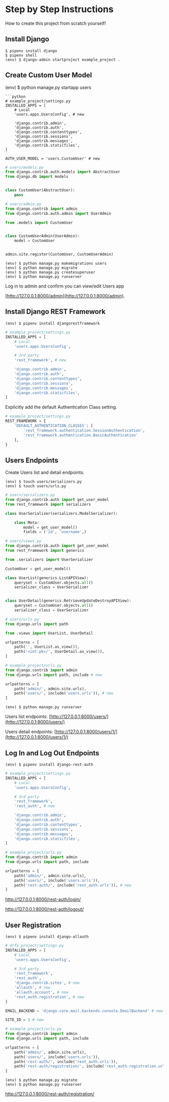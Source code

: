 # Step by Step Instructions

How to create this project from scratch yourself!

## Install Django

```
$ pipenv install django
$ pipenv shell
(env) $ django-admin startproject example_project .
```

## Create Custom User Model

(env) $ python manage.py startapp users

````
```python
# example_project/settings.py
INSTALLED_APPS = [
    # Local
    'users.apps.UsersConfig', # new

    'django.contrib.admin',
    'django.contrib.auth',
    'django.contrib.contenttypes',
    'django.contrib.sessions',
    'django.contrib.messages',
    'django.contrib.staticfiles',
]

AUTH_USER_MODEL = 'users.CustomUser' # new
````

```python
# users/models.py
from django.contrib.auth.models import AbstractUser
from django.db import models


class CustomUser(AbstractUser):
    pass
```

```python
# users/admin.py
from django.contrib import admin
from django.contrib.auth.admin import UserAdmin

from .models import CustomUser


class CustomUserAdmin(UserAdmin):
    model = CustomUser


admin.site.register(CustomUser, CustomUserAdmin)
```

```
(env) $ python manage.py makemigrations users
(env) $ python manage.py migrate
(env) $ python manage.py createsuperuser
(env) $ python manage.py runserver
```

Log in to admin and confirm you can view/edit Users app

[http://127.0.0.1:8000/admin](http://127.0.0.1:8000/admin).

## Install Django REST Framework

```
(env) $ pipenv install djangorestframework
```

```python
# example_project/settings.py
INSTALLED_APPS = [
    # Local
    'users.apps.UsersConfig',

    # 3rd party
    'rest_framework', # new

    'django.contrib.admin',
    'django.contrib.auth',
    'django.contrib.contenttypes',
    'django.contrib.sessions',
    'django.contrib.messages',
    'django.contrib.staticfiles',
]
```

Explicitly add the default Authentication Class setting.

```python
# example_project/settings.py
REST_FRAMEWORK = {
    'DEFAULT_AUTHENTICATION_CLASSES': [
        'rest_framework.authentication.SessionAuthentication',
        'rest_framework.authentication.BasicAuthentication'
    ],
}
```

## Users Endpoints

Create Users list and detail endpoints.

```
(env) $ touch users/serializers.py
(env) $ touch users/urls.py
```

```python
# users/serializers.py
from django.contrib.auth import get_user_model
from rest_framework import serializers

class UserSerializer(serializers.ModelSerializer):

    class Meta:
        model = get_user_model()
        fields = ('id', 'username',)
```

```python
# users/views.py
from django.contrib.auth import get_user_model
from rest_framework import generics

from .serializers import UserSerializer

CustomUser = get_user_model()

class UserList(generics.ListAPIView):
    queryset = CustomUser.objects.all()
    serializer_class = UserSerializer


class UserDetail(generics.RetrieveUpdateDestroyAPIView):
    queryset = CustomUser.objects.all()
    serializer_class = UserSerializer
```

```python
# users/urls.py
from django.urls import path

from .views import UserList, UserDetail

urlpatterns = [
    path('', UserList.as_view()),
    path('<int:pk>/', UserDetail.as_view()),
]
```

```python
# example_project/urls.py
from django.contrib import admin
from django.urls import path, include # new

urlpatterns = [
    path('admin/', admin.site.urls),
    path('users/', include('users.urls')), # new
]
```

```
(env) $ python manage.py runserver
```

Users list endpoints: [http://127.0.0.1:8000/users/](http://127.0.0.1:8000/users/)

Users detail endpoints: [http://127.0.0.1:8000/users/1/](http://127.0.0.1:8000/users/1/)

## Log In and Log Out Endpoints

```
(env) $ pipenv install django-rest-auth
```

```python
# example_project/settings.py
INSTALLED_APPS = [
    # Local
    'users.apps.UsersConfig',

    # 3rd party
    'rest_framework',
    'rest_auth', # new

    'django.contrib.admin',
    'django.contrib.auth',
    'django.contrib.contenttypes',
    'django.contrib.sessions',
    'django.contrib.messages',
    'django.contrib.staticfiles',
]
```

```python
# example_project/urls.py
from django.contrib import admin
from django.urls import path, include

urlpatterns = [
    path('admin/', admin.site.urls),
    path('users/', include('users.urls')),
    path('rest-auth/', include('rest_auth.urls')), # new
]
```

http://127.0.0.1:8000/rest-auth/login/

http://127.0.0.1:8000/rest-auth/logout/

## User Registration

```
(env) $ pipenv install django-allauth
```

```python
# drfx_project/settings.py
INSTALLED_APPS = [
    # Local
    'users.apps.UsersConfig',

    # 3rd party
    'rest_framework',
    'rest_auth',
    'django.contrib.sites', # new
    'allauth', # new
    'allauth.account', # new
    'rest_auth.registration', # new
]

EMAIL_BACKEND = 'django.core.mail.backends.console.EmailBackend' # new

SITE_ID = 1 # new
```

```python
# example_project/urls.py
from django.contrib import admin
from django.urls import path, include

urlpatterns = [
    path('admin/', admin.site.urls),
    path('users/', include('users.urls')),
    path('rest-auth/', include('rest_auth.urls')),
    path('rest-auth/registration/', include('rest_auth.registration.urls')), # new
]
```

```
(env) $ python manage.py migrate
(env) $ python manage.py runserver
```

http://127.0.0.1:8000/rest-auth/registration/

